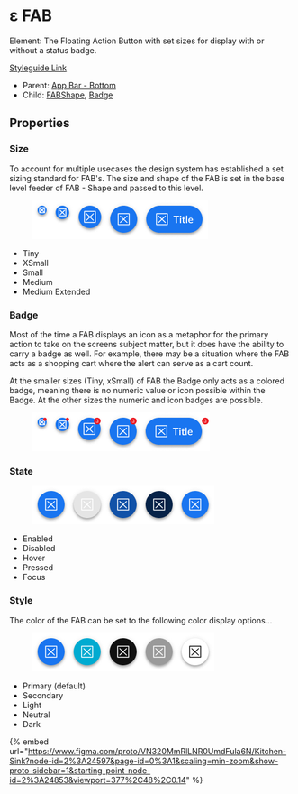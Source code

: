 # ε FAB

Element: The Floating Action Button with set sizes for display with or without a status badge.

[Styleguide Link](https://zpl.io/b65y6Wq)

* Parent: [App Bar - Bottom](../../components/app-bar/)
* Child: [FABShape](fab-shape.md), [Badge](../badge/)

## Properties

### Size

To account for multiple usecases the design system has established a set sizing standard for FAB's. The size and shape of the FAB is set in the base level feeder of FAB - Shape and passed to this level.

<figure><img src="../../../.gitbook/assets/Size (2) (2).png" alt=""><figcaption></figcaption></figure>

* Tiny
* XSmall
* Small
* Medium
* Medium Extended

### Badge

Most of the time a FAB displays an icon as a metaphor for the primary action to take on the screens subject matter, but it does have the ability to carry a badge as well. For example, there may be a situation where the FAB acts as a shopping cart where the alert can serve as a cart count.

At the smaller sizes (Tiny, xSmall) of FAB the Badge only acts as a colored badge, meaning there is no numeric value or icon possible within the Badge. At the other sizes the numeric and icon badges are possible.

<figure><img src="../../../.gitbook/assets/Badge (1).png" alt=""><figcaption></figcaption></figure>

### State

<figure><img src="../../../.gitbook/assets/State (1).png" alt=""><figcaption></figcaption></figure>

* Enabled
* Disabled
* Hover
* Pressed
* Focus

### Style

The color of the FAB can be set to the following color display options...

<figure><img src="../../../.gitbook/assets/Style (1) (2).png" alt=""><figcaption></figcaption></figure>

* Primary (default)
* Secondary
* Light
* Neutral
* Dark

{% embed url="https://www.figma.com/proto/VN320MmRlLNR0UmdFula6N/Kitchen-Sink?node-id=2%3A24597&page-id=0%3A1&scaling=min-zoom&show-proto-sidebar=1&starting-point-node-id=2%3A24853&viewport=377%2C48%2C0.14" %}
